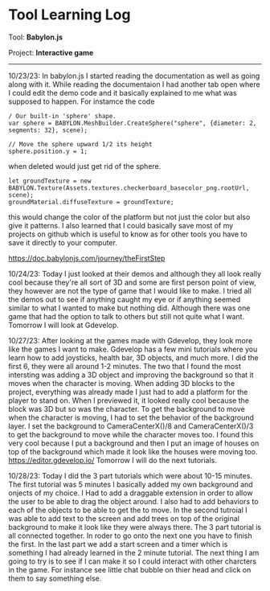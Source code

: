 # Tool Learning Log

Tool: **Babylon.js**

Project: **Interactive game**

---

10/23/23:
In babylon.js I started reading the documentation as well as going along with it. While reading the documentaion I had another tab open where I could edit the demo code and it basically explained to me what was supposed to happen. For instamce the code 
  ```
  / Our built-in 'sphere' shape.
  var sphere = BABYLON.MeshBuilder.CreateSphere("sphere", {diameter: 2, segments: 32}, scene);
  
  // Move the sphere upward 1/2 its height
  sphere.position.y = 1;
  
  ```
when deleted would just get rid of the sphere.

  ```
  let groundTexture = new BABYLON.Texture(Assets.textures.checkerboard_basecolor_png.rootUrl, scene);
  groundMaterial.diffuseTexture = groundTexture;
  
  ```
this would change the color of the platform but not just the color but also give it patterns. 
I also learned that I could basically save most of my projects on github which is useful to know as for other tools you have to save it directly to your computer. 

https://doc.babylonjs.com/journey/theFirstStep 

10/24/23:
Today I just looked at their demos and although they all look really cool because they're all sort of 3D and some are first person point of view, they however are not the type of game that I would like to make. I tried all the demos out to see if anything caught my eye or if anything seemed similar to what I wanted to make but nothing did. Although there was one game that had the option to talk to others but still not quite what I want. Tomorrow I will look at Gdevelop. 


10/27/23:
After looking at the games made with Gdevelop, they look more like the games I want to make. Gdevelop has a few mini tutorials where you learn how to add joysticks, health bar, 3D objects, and much more. I did the first 6, they were all around 1-2 minutes. The two that I found the most intersting was adding a 3D object and improving the background so that it moves when the character is moving. 
When adding 3D blocks to the project, everything was already made I just had to add a platform for the player to stand on. When I previewed it, it looked really cool because the block was 3D but so was the character. 
To get the background to move when the character is moving, I had to set the behavior of the background layer. I set the background to CameraCenterX()/8 and CameraCenterX()/3 to get the background to move while the character moves too. I found this very cool because I put a background and then I put an image of houses on top of the background which made it look like the houses were moving too. https://editor.gdevelop.io/ 
Tomorrow I will do the next tutorials. 


10/28/23:
Today I did the 3 part tutorials which were about 10-15 minutes. 
The first tutorial was 5 minutes I basically added my own background and onjects of my choice. I Had to add a draggable extension in order to allow the user to be able to drag the object around. I also had to add behaviors to each of the objects to be able to get the to move. In the second tutroial I was able to add text to the screen and add trees on top of the original background to make it look like they were always there. The 3 part tutorial is all connected together. In roder to go onto the next one you have to finish the first. In the last part we add a start screen and a timer which is something I had already learned in the 2 minute tutorial. The next thing I am going to try is to see if I can make it so I could interact with other charcters in the game. For instance see little chat bubble on thier head and click on them to say something else. 


 

<!-- 
* Links you used today (websites, videos, etc)
* Things you tried, progress you made, etc
* Challenges, a-ha moments, etc
* Questions you still have
* What you're going to try next
-->
